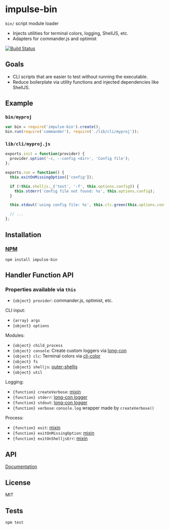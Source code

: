 # impulse-bin

`bin/` script module loader

* Injects utilities for terminal colors, logging, ShellJS, etc.
* Adapters for commander.js and optimist

[![Build Status](https://travis-ci.org/codeactual/impulse-bin.png)](https://travis-ci.org/codeactual/impulse-bin)

## Goals

* CLI scripts that are easier to test without running the executable.
* Reduce boilerplate via utility functions and injected dependencies like ShellJS.

## Example

### `bin/myproj`

```js
var bin = require('impulse-bin').create();
bin.run(require('commander'), require('./lib/cli/myproj'));
```

### `lib/cli/myproj.js`

```js
exports.init = function(provider) {
  provider.option('-c, --config <dir>', 'Config file');
};

exports.run = function() {
  this.exitOnMissingOption(['config']);

  if (!this.shelljs._('test', '-f', this.options.config)) {
    this.stderr('config file not found: %s', this.options.config);
  }

  this.stdout('using config file: %s', this.clc.green(this.options.config));

  // ...
};
```

## Installation

### [NPM](https://npmjs.org/package/impulse-bin)

    npm install impulse-bin

## Handler Function API

### Properties available via `this`

* `{object} provider`: commander.js, optimist, etc.

CLI input:

* `{array} args`
* `{object} options`

Modules:

* `{object} child_process`
* `{object} console`: Create custom loggers via [long-con](https://github.com/codeactual/long-con)
* `{object} clc`: Terminal colors via [cli-color](https://github.com/medikoo/cli-color)
* `{object} fs`
* `{object} shelljs`: [outer-shelljs](https://github.com/codeactual/outer-shelljs)
* `{object} util`

Logging:

* `{function} createVerbose`: [mixin](docs/ImpulseBin.md)
* `{function} stderr`: [long-con logger](https://github.com/codeactual/long-con/blob/master/docs/LongCon.md)
* `{function} stdout`: [long-con logger](https://github.com/codeactual/long-con/blob/master/docs/LongCon.md)
* `{function} verbose`: `console.log` wrapper made by `createVerbose()`

Process:

* `{function} exit`: [mixin](docs/ImpulseBin.md)
* `{function} exitOnMissingOption`: [mixin](docs/ImpulseBin.md)
* `{function} exitOnShelljsErr`: [mixin](docs/ImpulseBin.md)

## API

[Documentation](docs/ImpulseBin.md)

## License

  MIT

## Tests

    npm test
